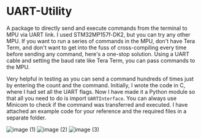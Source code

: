 # UART-Utility

A package to directly send and execute commands from the terminal to MPU via UART link. I used STM32MP157f-DK2, but you can try any other MPU. If you want to run a series of commands in the MPU, don't have Tera Term, and don't want to get into the fuss of cross-compiling every time before sending any command, here's a one-stop solution. Using a UART cable and setting the baud rate like Tera Term, you can pass commands to the MPU. 

Very helpful in testing as you can send a command hundreds of times just by entering the count and the command. Initially, I wrote the code in C, where I had set all the UART flags. Now I have made it a Python module so that all you need to do is import `UARTInterface`. You can always use Minicom to check if the command was transferred and executed. I have attached an example code for your reference and the required files in a separate folder.

![image (1)](https://github.com/user-attachments/assets/034faa1f-e999-4134-a75f-7667cd3e31e8)
![image (2)](https://github.com/user-attachments/assets/b4bf6a2b-4717-4ca8-80ba-4881a8d89203)
![image (3)](https://github.com/user-attachments/assets/5ddd56d0-9bd9-4718-a154-98b880341506)
